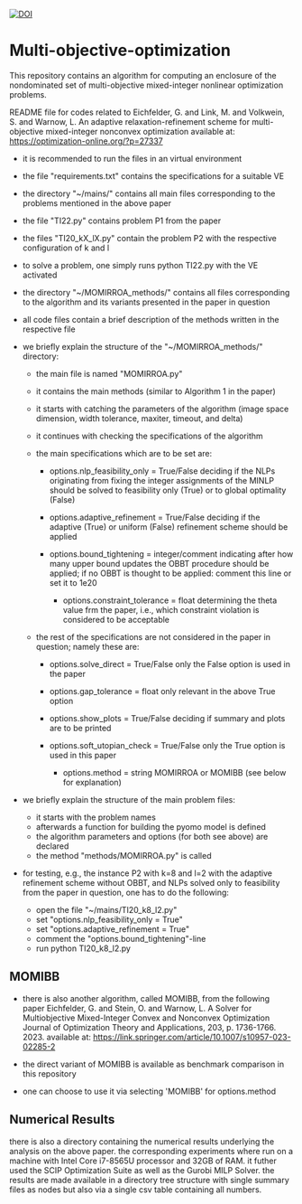 [![DOI](https://zenodo.org/badge/941646841.svg)](https://doi.org/10.5281/zenodo.16493795)


# Multi-objective-optimization
This repository contains an algorithm for computing an enclosure of the nondominated set of multi-objective mixed-integer nonlinear optimization problems.

README file for codes related to 
	Eichfelder, G. and Link, M. and Volkwein, S. and Warnow, L.
	An adaptive relaxation-refinement scheme for multi-objective mixed-integer nonconvex optimization
	available at: https://optimization-online.org/?p=27337
	
- it is recommended to run the files in an virtual environment

- the file "requirements.txt" contains the specifications for a suitable VE

- the directory "~/mains/" contains all main files corresponding to the problems mentioned in the above paper

- the file "TI22.py" contains problem P1 from the paper
- the files "TI20_kX_lX.py" contain the problem P2 with the respective configuration of k and l

- to solve a problem, one simply runs 		python TI22.py		with the VE activated

- the directory "~/MOMIRROA_methods/" contains all files corresponding to the algorithm and its variants presented in the paper in question

- all code files contain a brief description of the methods written in the respective file

- we briefly explain the structure of the "~/MOMIRROA_methods/" directory:
	
	- the main file is named "MOMIRROA.py"
	- it contains the main methods (similar to Algorithm 1 in the paper)
	- it starts with catching the parameters of the algorithm (image space dimension, width tolerance, maxiter, timeout, and delta)
	- it continues with checking the specifications of the algorithm
	
	- the main specifications which are to be set are:
		- options.nlp_feasibility_only = True/False 	deciding if the NLPs originating from fixing the integer assignments of the MINLP should be solved to feasibility only (True) or to global optimality (False)
		
		- options.adaptive_refinement = True/False	deciding if the adaptive (True) or uniform (False) refinement scheme should be applied
		
		- options.bound_tightening = integer/comment	indicating after how many upper bound updates the OBBT procedure should be applied; if no OBBT is thought to be applied: comment this line or set it to 1e20

    		- options.constraint_tolerance = float		determining the theta value frm the paper, i.e., which constraint violation is considered to be acceptable
		
	- the rest of the specifications are not considered in the paper in question; namely these are:
		- options.solve_direct = True/False		only the False option is used in the paper
		- options.gap_tolerance = float			only relevant in the above True option
		
		- options.show_plots = True/False		deciding if summary and plots are to be printed
		
		- options.soft_utopian_check = True/False	only the True option is used in this paper

    		- options.method = string			MOMIRROA or MOMIBB (see below for explanation)
		
	
- we briefly explain the structure of the main problem files:

	- it starts with the problem names 
	- afterwards a function for building the pyomo model is defined
	- the algorithm parameters and options (for both see above) are declared
	- the method "methods/MOMIRROA.py" is called
	
- for testing, e.g., the instance P2 with k=8 and l=2 with the adaptive refinement scheme without OBBT, and NLPs solved only to feasibility from the paper in question, one has to do the following:

	- open the file "~/mains/TI20_k8_l2.py"
	- set "options.nlp_feasibility_only = True"
	- set "options.adaptive_refinement = True"
	- comment the "options.bound_tightening"-line
	- run 			python TI20_k8_l2.py


## MOMIBB	
- there is also another algorithm, called MOMIBB, from the following paper
  		Eichfelder, G. and Stein, O. and Warnow, L.
  		A Solver for Multiobjective Mixed-Integer Convex and Nonconvex Optimization
  		Journal of Optimization Theory and Applications, 203, p. 1736-1766. 2023.
  		available at: https://link.springer.com/article/10.1007/s10957-023-02285-2

- the direct variant of MOMIBB is available as benchmark comparison in this repository
- one can choose to use it via selecting 'MOMIBB' for options.method


## Numerical Results
there is also a directory containing the numerical results underlying the analysis on the above paper. the corresponding experiments where run on a machine with Intel Core i7-8565U processor and 32GB of RAM. it futher used the SCIP Optimization Suite as well as the Gurobi MILP Solver.
the results are made available in a directory tree structure with single summary files as nodes but also via a single csv table containing all numbers.
